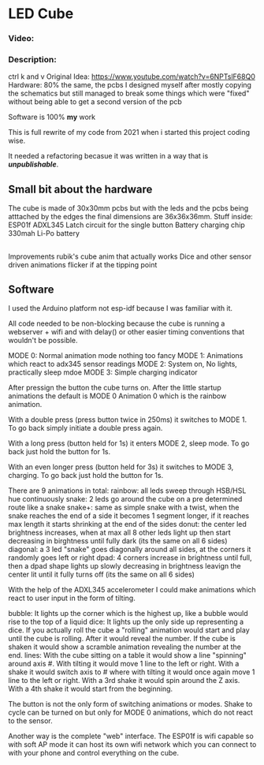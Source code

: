 # LED Cube
### Video: 
### Description:
ctrl k and v
Original Idea: https://www.youtube.com/watch?v=6NPTslF68Q0
Hardware: 80% the same, the pcbs I designed myself after mostly copying the schematics but still managed to break some things which were "fixed" without being able to get a second version of the pcb

Software is 100% **my** work

This is full rewrite of my code from 2021 when i started this project coding wise.

It needed a refactoring becasue it was written in a way that is ***unpublishable***.

## Small bit about the hardware
The cube is made of 30x30mm pcbs but with the leds and the pcbs being atttached by the edges the final dimensions are 36x36x36mm.
Stuff inside:
ESP01f
ADXL345
Latch circuit for the single button 
Battery charging chip
330mah Li-Po battery


##
Improvements 
rubik's cube anim that actually works
Dice and other sensor driven animations flicker if at the tipping point 

## Software
I used the Arduino platform not esp-idf because I was familiar with it.

All code needed to be non-blocking because the cube is running a webserver + wifi and with delay() or other easier timing conventions that wouldn't be possible.

MODE 0: Normal animation mode nothing too fancy
MODE 1: Animations which react to adx345 sensor readings
MODE 2: System on, No lights, practically sleep mdoe
MODE 3: Simple charging indicator

After pressign the button the cube turns on. After the little startup animations the default is MODE 0 Animation 0 which is the rainbow animation.

With a double press (press button twice in 250ms) it switches to MODE 1.
To go back simply initiate a double press again.

With a long press (button held for 1s) it enters MODE 2, sleep mode.
To go back just hold the button for 1s.

With an even longer press (button held for 3s) it switches to MODE 3, charging.
To go back just hold the button for 1s.

There are 9 animations in total: 
rainbow: all leds sweep through HSB/HSL hue continuously
snake: 2 leds go around the cube on a pre determined route like a snake
snake+: same as simple snake with a twist, when the snake reaches the end of a side it becomes 1 segment longer, if it reaches max length it starts shrinking at the end of the sides
donut: the center led brightness increases, when at max all 8 other leds light up then start decreasing in birghtness until fully dark (its the same on all 6 sides)
diagonal: a 3 led "snake" goes diagonally around all sides, at the corners it randomly goes left or right
dpad: 4 corners increase in brightness until full, then a dpad shape lights up slowly decreasing in brightness leavign the center lit until it fully turns off (its the same on all 6 sides)

With the help of the ADXL345 accelerometer I could make animations which react to user input in the form of tilting.

bubble: It lights up the corner which is the highest up, like a bubble would rise to the top of a liquid
dice: It lights up the only side up representing a dice. If you actually roll the cube a "rolling" animation would start and play until the cube is rolling. After it would reveal the number. If the cube is shaken it would show a scramble animation revealing the number at the end. 
lines: With the cube sitting on a table it would show a line "spinning" around axis #. With tilting it would move 1 line to the left or right. With a shake it would switch axis to # where with tilting it would once again move 1 line to the left or right. With a 3rd shake it would spin around the Z axis. With a 4th shake it would start from the beginning.

The button is not the only form of switching animations or modes.
Shake to cycle can be turned on but only for MODE 0 animations, which do not react to the sensor.

Another way is the complete "web" interface. 
The ESP01f is wifi capable so with soft AP mode it can host its own wifi network which you can connect to with your phone and control everything on the cube.



